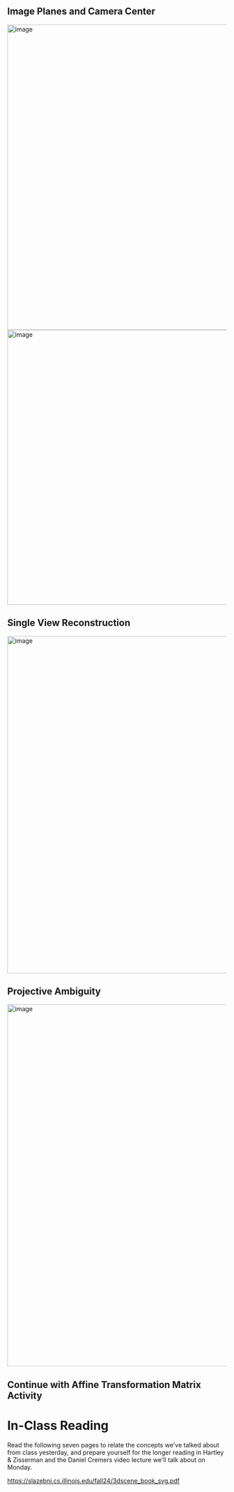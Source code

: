 ## Image Planes and Camera Center

<img width="700" alt="image" src="https://github.com/user-attachments/assets/cf8c421d-0308-48d4-bafa-6d6ddfee2e9a" />

<img width="630" alt="image" src="https://github.com/user-attachments/assets/32289b25-d788-424e-9f5a-6f7e7dc26af4" />

## Single View Reconstruction

<img width="773" alt="image" src="https://github.com/user-attachments/assets/dcc37727-3a8a-414b-9891-cef015d44ff2" />

## Projective Ambiguity

<img width="830" alt="image" src="https://github.com/user-attachments/assets/bb95fa70-92a6-4ba4-a4d4-00867d96203c" />

## Continue with Affine Transformation Matrix Activity

# In-Class Reading

Read the following seven pages to relate the concepts we've talked about from class yesterday, and prepare yourself
for the longer reading in Hartley & Zisserman and the Daniel Cremers video lecture we'll talk about on Monday.

https://slazebni.cs.illinois.edu/fall24/3dscene_book_svg.pdf
